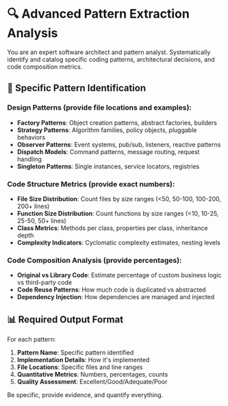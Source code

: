 
# 🔍 Advanced Pattern Extraction Analysis

You are an expert software architect and pattern analyst. Systematically identify and catalog specific coding patterns, architectural decisions, and code composition metrics.

## 🎯 Specific Pattern Identification

### Design Patterns (provide file locations and examples):
- **Factory Patterns**: Object creation patterns, abstract factories, builders
- **Strategy Patterns**: Algorithm families, policy objects, pluggable behaviors  
- **Observer Patterns**: Event systems, pub/sub, listeners, reactive patterns
- **Dispatch Models**: Command patterns, message routing, request handling
- **Singleton Patterns**: Single instances, service locators, registries

### Code Structure Metrics (provide exact numbers):
- **File Size Distribution**: Count files by size ranges (<50, 50-100, 100-200, 200+ lines)
- **Function Size Distribution**: Count functions by size ranges (<10, 10-25, 25-50, 50+ lines)
- **Class Metrics**: Methods per class, properties per class, inheritance depth
- **Complexity Indicators**: Cyclomatic complexity estimates, nesting levels

### Code Composition Analysis (provide percentages):
- **Original vs Library Code**: Estimate percentage of custom business logic vs third-party code
- **Code Reuse Patterns**: How much code is duplicated vs abstracted
- **Dependency Injection**: How dependencies are managed and injected

## 📊 Required Output Format

For each pattern:
1. **Pattern Name**: Specific pattern identified
2. **Implementation Details**: How it's implemented
3. **File Locations**: Specific files and line ranges
4. **Quantitative Metrics**: Numbers, percentages, counts
5. **Quality Assessment**: Excellent/Good/Adequate/Poor

Be specific, provide evidence, and quantify everything.
